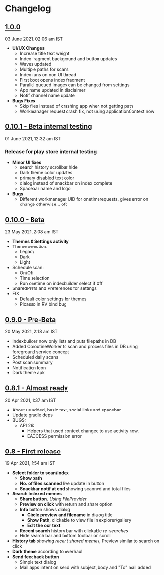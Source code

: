 # Changelog

## [1.0.0](https://github.com/Derpimort/Meme-Indexer/releases/tag/v1.0.0)
03 June 2021, 02:06 am IST
- **UI/UX Changes**
  - Increase title text weight
  - Index fragment background and button updates
  - Waves updated
  - Multiple paths for scans
  - Index runs on non UI thread
  - First boot opens index fragment
  - Parallel queued images can be changed from settings
  - App name updated in disclaimer
  - Notif channel name update
- **Bugs Fixes**
  - Skip files instead of crashing app when not getting path
  - Workmanager request crash fix, not using applicationContext now


## [0.10.1 - Beta internal testing](https://github.com/Derpimort/Meme-Indexer/releases/tag/v0.10.1)
01 June 2021, 12:32 am IST
### Release for play store internal testing
- **Minor UI fixes**
  - search history scrollbar hide
  - Dark theme color updates
  - primary disabled text color
  - dialog instead of snackbar on index complete
  - Spacebar name and logo
- **Bugs**
  - Different workmanager UID for onetimerequests, gives error on change otherwise... ofc



## [0.10.0 - Beta](https://github.com/Derpimort/Meme-Indexer/releases/tag/v0.10.0)
23 May 2021, 2:08 am IST
- **Themes & Settings activity**
- Theme selection: 
  - Legacy
  - Dark
  - Light
- Schedule scan:
  - On/Off
  - Time selection
  - Run onetime on indexbuilder select if Off
- SharedPrefs and Preferences for settings
- FIX
  - Default color settings for themes
  - Picasso in RV bind bug



## [0.9.0 - Pre-Beta](https://github.com/Derpimort/Meme-Indexer/releases/tag/v0.9.0)
20 May 2021, 2:18 am IST
- Indexbuilder now only lists and puts filepaths in DB
- Added CoroutineWorker to scan and process files in DB using foreground service concept
- Scheduled daily scans
- Post scan summary
- Notification Icon
- Dark theme apk


## [0.8.1 - Almost ready](https://github.com/Derpimort/Meme-Indexer/releases/tag/0.8.1)
20 Apr 2021, 1:37 am IST
- About us added, basic text, social links and spacebar.
- Update gradle deps
- BUGS: 
    - API 29:
        - Helpers that used context changed to use activity now. 
        - EACCESS permission error



## [0.8 - First release](https://github.com/Derpimort/Meme-Indexer/releases/tag/v0.8)
19 Apr 2021, 1:54 am IST

- **Select folder to scan/index**
    - **Show path**
    - **No. of files scanned** live update in button
    - **Snackbar notif at end** showing scanned and total files
- **Search indexed memes**
    - **Share button.** *Using FileProvider*
    - **Preview on click** with return and share option
    - **Info** button shows dialog
        - **Circle preview and filename** in dialog title        
        - **Show Path**, clickable to view file in explorer/gallery
        - **Edit the ocr text**
    - **Recent search** history bar with clickable *re-searches*
    - Hide search bar and bottom toolbar on scroll
- **History tab** *showing recent shared memes*, Preview similar to search on click
- **Dark theme** according to overhaul
- **Send feedback button**
    -  Simple text dialog
    - Mail apps intent on send with subject, body and "To" mail added
